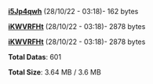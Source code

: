 [**i5Jp4qwh**](/data/i5Jp4qwh.txt) (28/10/22 - 03:18)- 162 bytes

[**iKWVRFHt**](/data/iKWVRFHt.txt) (28/10/22 - 03:18)- 2878 bytes

[**iKWVRFHt**](/data/iKWVRFHt.txt) (28/10/22 - 03:18)- 2878 bytes

**Total Datas**: 601

**Total Size**: 3.64 MB / 3.6 MB